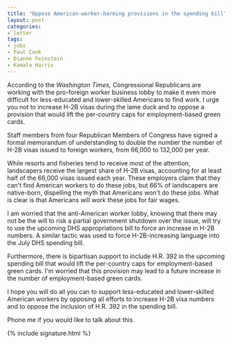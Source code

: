 ```yaml
---
title: "Oppose American-worker-harming provisions in the spending bill"
layout: post
categories:
- letter
tags:
- jobs
- Paul Cook
- Dianne Feinstein
- Kamala Harris
---
```


According to the *Washington Times,* Congressional Republicans are working with the pro-foreign worker business lobby to make it even more difficult for less-educated and lower-skilled Americans to find work. I urge you not to increase H-2B visas during the lame duck and to oppose a provision that would lift the per-country caps for employment-based green cards.

Staff members from four Republican Members of Congress have signed a formal memorandum of understanding to double the number the number of H-2B visas issued to foreign workers, from 66,000 to 132,000 per year.

While resorts and fisheries tend to receive most of the attention, landscapers receive the largest share of H-2B visas, accounting for at least half of the 66,000 visas issued each year. These employers claim that they can't find American workers to do these jobs, but 66% of landscapers are native-born, dispelling the myth that Americans won't do these jobs. What is clear is that Americans will work these jobs for fair wages.

I am worried that the anti-American worker lobby, knowing that there may not be the will to risk a partial government shutdown over the issue, will try to use the upcoming DHS appropriations bill to force an increase in H-2B numbers. A similar tactic was used to force H-2B-increasing language into the July DHS spending bill.

Furthermore, there is bipartisan support to include H.R. 392 in the upcoming spending bill that would lift the per-country caps for employment-based green cards. I'm worried that this provision may lead to a future increase in the number of employment-based green cards.

I hope you will do all you can to support less-educated and lower-skilled American workers by opposing all efforts to increase H-2B visa numbers and to oppose the inclusion of H.R. 392 in the spending bill.

Phone me if you would like to talk about this.

{% include signature.html %}
